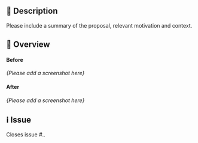 ## 📝 Description

Please include a summary of the proposal, relevant motivation and context.

## 📸 Overview

#### Before

_{Please add a screenshot here}_

#### After

_{Please add a screenshot here}_

## ℹ️ Issue

Closes issue #..
